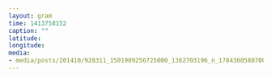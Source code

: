 ```yaml
---
layout: gram
time: 1413758152
caption: ""
latitude: 
longitude: 
media:
- media/posts/201410/928311_1501909256725000_1362703196_n_17843605807000351.jpg
---
```

